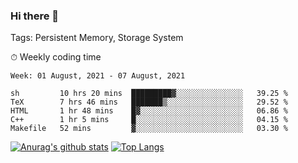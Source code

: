 ### Hi there 👋

Tags: Persistent Memory, Storage System

<!--

[![Anurag's github stats](https://github-readme-stats.vercel.app/api?username=wwyf)](https://github.com/anuraghazra/github-readme-stats)

[![Anurag's github stats](https://github-readme-stats.vercel.app/api?username=wwyf&count_private=true)](https://github.com/anuraghazra/github-readme-stats)


[![Top Langs](https://github-readme-stats.vercel.app/api/top-langs/?username=wwyf&count_private=true&&hide=jupyter%20notebook,html)](https://github.com/anuraghazra/github-readme-stats)



-->


⏱ Weekly coding time

<!--START_SECTION:waka-->
```text
Week: 01 August, 2021 - 07 August, 2021

sh         10 hrs 20 mins  █████████▓░░░░░░░░░░░░░░░   39.25 % 
TeX        7 hrs 46 mins   ███████▒░░░░░░░░░░░░░░░░░   29.52 % 
HTML       1 hr 48 mins    █▓░░░░░░░░░░░░░░░░░░░░░░░   06.86 % 
C++        1 hr 5 mins     █░░░░░░░░░░░░░░░░░░░░░░░░   04.15 % 
Makefile   52 mins         ▓░░░░░░░░░░░░░░░░░░░░░░░░   03.30 % 
```
<!--END_SECTION:waka-->



[![Anurag's github stats](https://github-readme-stats.vercel.app/api?username=wwyf&count_private=true&show_icons=true&hide_border=true)](https://github.com/anuraghazra/github-readme-stats) [![Top Langs](https://github-readme-stats.vercel.app/api/top-langs/?username=wwyf&count_private=true&hide=jupyter%20notebook,html,OpenEdge%20ABL&langs_count=10&layout=compact&hide_border=true)](https://github.com/anuraghazra/github-readme-stats)

<!--

[![willianrod's wakatime stats](https://github-readme-stats.vercel.app/api/wakatime?username=wwyf)](https://github.com/anuraghazra/github-readme-stats)


-->
